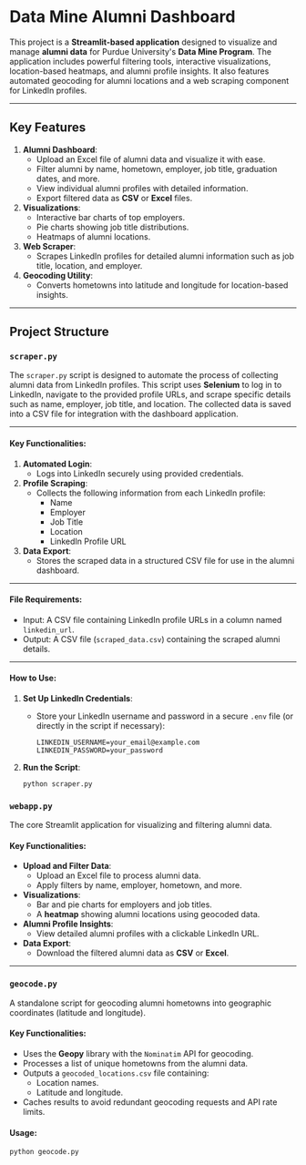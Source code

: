 # Data Mine Alumni Dashboard

This project is a **Streamlit-based application** designed to visualize and manage **alumni data** for Purdue University's **Data Mine Program**. The application includes powerful filtering tools, interactive visualizations, location-based heatmaps, and alumni profile insights. It also features automated geocoding for alumni locations and a web scraping component for LinkedIn profiles.

---

## Key Features
1. **Alumni Dashboard**:
   - Upload an Excel file of alumni data and visualize it with ease.
   - Filter alumni by name, hometown, employer, job title, graduation dates, and more.
   - View individual alumni profiles with detailed information.
   - Export filtered data as **CSV** or **Excel** files.
2. **Visualizations**:
   - Interactive bar charts of top employers.
   - Pie charts showing job title distributions.
   - Heatmaps of alumni locations.
3. **Web Scraper**:
   - Scrapes LinkedIn profiles for detailed alumni information such as job title, location, and employer.
4. **Geocoding Utility**:
   - Converts hometowns into latitude and longitude for location-based insights.

---

## Project Structure
### `scraper.py`

The `scraper.py` script is designed to automate the process of collecting alumni data from LinkedIn profiles. This script uses **Selenium** to log in to LinkedIn, navigate to the provided profile URLs, and scrape specific details such as name, employer, job title, and location. The collected data is saved into a CSV file for integration with the dashboard application.

---

#### **Key Functionalities**:
1. **Automated Login**:
   - Logs into LinkedIn securely using provided credentials.
2. **Profile Scraping**:
   - Collects the following information from each LinkedIn profile:
     - Name
     - Employer
     - Job Title
     - Location
     - LinkedIn Profile URL
3. **Data Export**:
   - Stores the scraped data in a structured CSV file for use in the alumni dashboard.

---

#### **File Requirements**:
- Input: A CSV file containing LinkedIn profile URLs in a column named `linkedin_url`.
- Output: A CSV file (`scraped_data.csv`) containing the scraped alumni details.

---

#### **How to Use**:
1. **Set Up LinkedIn Credentials**:
   - Store your LinkedIn username and password in a secure `.env` file (or directly in the script if necessary):
     ```
     LINKEDIN_USERNAME=your_email@example.com
     LINKEDIN_PASSWORD=your_password
     ```

2. **Run the Script**:
   ```bash
   python scraper.py

### `webapp.py`
The core Streamlit application for visualizing and filtering alumni data.

#### Key Functionalities:
- **Upload and Filter Data**:
  - Upload an Excel file to process alumni data.
  - Apply filters by name, employer, hometown, and more.
- **Visualizations**:
  - Bar and pie charts for employers and job titles.
  - A **heatmap** showing alumni locations using geocoded data.
- **Alumni Profile Insights**:
  - View detailed alumni profiles with a clickable LinkedIn URL.
- **Data Export**:
  - Download the filtered alumni data as **CSV** or **Excel**.

---

### `geocode.py`
A standalone script for geocoding alumni hometowns into geographic coordinates (latitude and longitude).

#### Key Functionalities:
- Uses the **Geopy** library with the `Nominatim` API for geocoding.
- Processes a list of unique hometowns from the alumni data.
- Outputs a `geocoded_locations.csv` file containing:
  - Location names.
  - Latitude and longitude.
- Caches results to avoid redundant geocoding requests and API rate limits.

#### Usage:
```bash
python geocode.py
